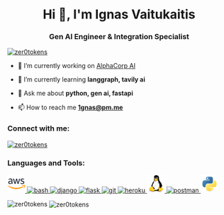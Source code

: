 <h1 align="center">Hi 👋, I'm Ignas Vaitukaitis</h1>
<h3 align="center">Gen AI Engineer & Integration Specialist</h3>

<p align="left"> <a href="https://twitter.com/zer0tokens" target="blank"><img src="https://img.shields.io/twitter/follow/zer0tokens?logo=twitter&style=for-the-badge" alt="zer0tokens" /></a> </p>

- 🔭 I’m currently working on [AlphaCorp AI](https://alphacorp.ai/)

- 🌱 I’m currently learning **langgraph, tavily ai**

- 💬 Ask me about **python, gen ai, fastapi**

- 📫 How to reach me **1gnas@pm.me**

<h3 align="left">Connect with me:</h3>
<p align="left">
<a href="https://twitter.com/zer0tokens" target="blank"><img align="center" src="https://raw.githubusercontent.com/rahuldkjain/github-profile-readme-generator/master/src/images/icons/Social/twitter.svg" alt="zer0tokens" height="30" width="40" /></a>
</p>

<h3 align="left">Languages and Tools:</h3>
<p align="left"> <a href="https://aws.amazon.com" target="_blank" rel="noreferrer"> <img src="https://raw.githubusercontent.com/devicons/devicon/master/icons/amazonwebservices/amazonwebservices-original-wordmark.svg" alt="aws" width="40" height="40"/> </a> <a href="https://www.gnu.org/software/bash/" target="_blank" rel="noreferrer"> <img src="https://www.vectorlogo.zone/logos/gnu_bash/gnu_bash-icon.svg" alt="bash" width="40" height="40"/> </a> <a href="https://www.djangoproject.com/" target="_blank" rel="noreferrer"> <img src="https://cdn.worldvectorlogo.com/logos/django.svg" alt="django" width="40" height="40"/> </a> <a href="https://flask.palletsprojects.com/" target="_blank" rel="noreferrer"> <img src="https://www.vectorlogo.zone/logos/pocoo_flask/pocoo_flask-icon.svg" alt="flask" width="40" height="40"/> </a> <a href="https://git-scm.com/" target="_blank" rel="noreferrer"> <img src="https://www.vectorlogo.zone/logos/git-scm/git-scm-icon.svg" alt="git" width="40" height="40"/> </a> <a href="https://heroku.com" target="_blank" rel="noreferrer"> <img src="https://www.vectorlogo.zone/logos/heroku/heroku-icon.svg" alt="heroku" width="40" height="40"/> </a> <a href="https://www.linux.org/" target="_blank" rel="noreferrer"> <img src="https://raw.githubusercontent.com/devicons/devicon/master/icons/linux/linux-original.svg" alt="linux" width="40" height="40"/> </a> <a href="https://postman.com" target="_blank" rel="noreferrer"> <img src="https://www.vectorlogo.zone/logos/getpostman/getpostman-icon.svg" alt="postman" width="40" height="40"/> </a> <a href="https://www.python.org" target="_blank" rel="noreferrer"> <img src="https://raw.githubusercontent.com/devicons/devicon/master/icons/python/python-original.svg" alt="python" width="40" height="40"/> </a> </p>

<p><img align="left" src="https://github-readme-stats.vercel.app/api/top-langs?username=zer0tokens&show_icons=true&locale=en&layout=compact" alt="zer0tokens" /></p>

<p>&nbsp;<img align="center" src="https://github-readme-stats.vercel.app/api?username=zer0tokens&show_icons=true&locale=en" alt="zer0tokens" /></p>


